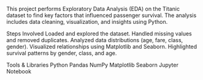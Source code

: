 This project performs Exploratory Data Analysis (EDA) on the Titanic dataset to find key factors that influenced passenger survival.
The analysis includes data cleaning, visualization, and insights using Python.

Steps Involved
Loaded and explored the dataset.
Handled missing values and removed duplicates.
Analyzed data distributions (age, fare, class, gender).
Visualized relationships using Matplotlib and Seaborn.
Highlighted survival patterns by gender, class, and age.

Tools & Libraries
Python
Pandas
NumPy
Matplotlib
Seaborn
Jupyter Notebook
